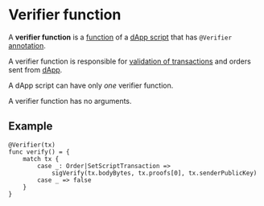 # Verifier function

A **verifier function** is a [function](/ride/functions.md) of a [dApp script](/ride/script/script-types/dapp-script.md) that has `@Verifier` [annotation](/ride/functions/annotations.md).

A verifier function is responsible for [validation of transactions](/blockchain/transaction/transaction-validation.md) and orders sent from [dApp](/blockchain/account/dapp.md).

A dApp script can have only _one_ verifier function.

A verifier function has no arguments.

## Example

``` ride
@Verifier(tx)
func verify() = {
    match tx {
        case _: Order|SetScriptTransaction =>
            sigVerify(tx.bodyBytes, tx.proofs[0], tx.senderPublicKey)
        case _ => false
    }
}
```
